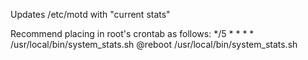 Updates /etc/motd with "current stats"

Recommend placing in root's crontab as follows:
	*/5 * * * * /usr/local/bin/system_stats.sh
	@reboot /usr/local/bin/system_stats.sh
